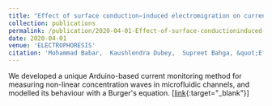 ```yaml
---
title: "Effect of surface conduction–induced electromigration on current monitoring method for electroosmotic flow measurement"
collection: publications
permalink: /publication/2020-04-01-Effect-of-surface-conductioninduced-electromigration-on-current-monitoring-method-for-electroosmotic-flow-measurement
date: 2020-04-01
venue: 'ELECTROPHORESIS'
citation: 'Mohammad Babar,  Kaushlendra Dubey,  Supreet Bahga, &quot;Effect of surface conduction–induced electromigration on current monitoring method for electroosmotic flow measurement.&quot; ELECTROPHORESIS, 2020.'
---
```

We developed a unique Arduino-based current monitoring method for measuring non-linear concentration waves in microfluidic channels, and modelled its behaviour with a Burger's equation. \[[link](https://onlinelibrary.wiley.com/doi/10.1002/elps.201900308){:target="_blank"}\]
